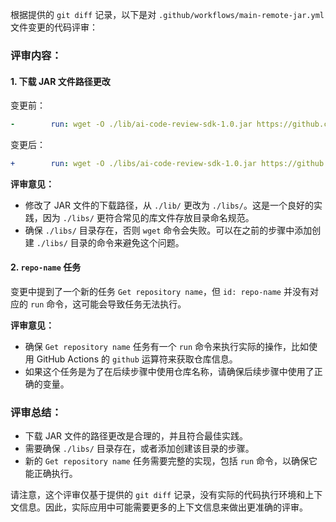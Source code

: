 根据提供的 `git diff` 记录，以下是对 `.github/workflows/main-remote-jar.yml` 文件变更的代码评审：

### 评审内容：

#### 1. 下载 JAR 文件路径更改

变更前：
```yaml
-        run: wget -O ./lib/ai-code-review-sdk-1.0.jar https://github.com/zipckkk/ai-code-review-log/releases/download/v1.0/ai-code-review-sdk-1.0.jar
```

变更后：
```yaml
+        run: wget -O ./libs/ai-code-review-sdk-1.0.jar https://github.com/zipckkk/ai-code-review-log/releases/download/v1.0/ai-code-review-sdk-1.0.jar
```

**评审意见：**
- 修改了 JAR 文件的下载路径，从 `./lib/` 更改为 `./libs/`。这是一个良好的实践，因为 `./libs/` 更符合常见的库文件存放目录命名规范。
- 确保 `./libs/` 目录存在，否则 `wget` 命令会失败。可以在之前的步骤中添加创建 `./libs/` 目录的命令来避免这个问题。

#### 2. `repo-name` 任务

变更中提到了一个新的任务 `Get repository name`，但 `id: repo-name` 并没有对应的 `run` 命令，这可能会导致任务无法执行。

**评审意见：**
- 确保 `Get repository name` 任务有一个 `run` 命令来执行实际的操作，比如使用 GitHub Actions 的 `github` 运算符来获取仓库信息。
- 如果这个任务是为了在后续步骤中使用仓库名称，请确保后续步骤中使用了正确的变量。

### 评审总结：

- 下载 JAR 文件的路径更改是合理的，并且符合最佳实践。
- 需要确保 `./libs/` 目录存在，或者添加创建该目录的步骤。
- 新的 `Get repository name` 任务需要完整的实现，包括 `run` 命令，以确保它能正确执行。

请注意，这个评审仅基于提供的 `git diff` 记录，没有实际的代码执行环境和上下文信息。因此，实际应用中可能需要更多的上下文信息来做出更准确的评审。